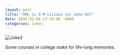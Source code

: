 ```yaml
---
layout: post
title: "XML is X-M-Licious (or Joke #2)"
date: 2016-01-04 23:10:00 -0800
categories: jokes
---
```


![Joke2](http://xenophene.github.io/joke_2.png)

Some courses in college make for life-long memories.
